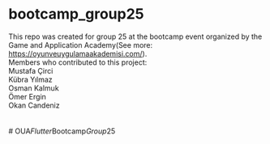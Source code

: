 # bootcamp_group25

This repo was created for group 25 at the bootcamp event organized by the Game and Application Academy(See more: https://oyunveuygulamaakademisi.com/). <br>
Members who contributed to this project:<br>
Mustafa Çirci<br>
Kübra Yılmaz<br>
Osman Kalmuk<br>
Ömer Ergin<br>
Okan Candeniz<br>
<br><br>
#   O U A _ F l u t t e r _ B o o t c a m p _ G r o u p _ 2 5  
